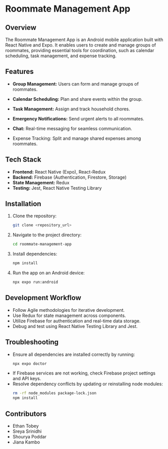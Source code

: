 # Roommate Management App

## Overview

The Roommate Management App is an Android mobile application built with React Native and Expo. It enables users to create and manage groups of roommates, providing essential tools for coordination, such as calendar scheduling, task management, and expense tracking.

## Features

- **Group Management:** Users can form and manage groups of roommates.

- **Calendar Scheduling:** Plan and share events within the group.

- **Task Management:** Assign and track household chores.

- **Emergency Notifications:** Send urgent alerts to all roommates.

- **Chat:** Real-time messaging for seamless communication.

- Expense Tracking: Split and manage shared expenses among roommates.

## Tech Stack

- **Frontend:** React Native (Expo), React-Redux
- **Backend:** Firebase (Authentication, Firestore, Storage)
- **State Management:** Redux
- **Testing:** Jest, React Native Testing Library

## Installation

1. Clone the repository:
   ```sh
   git clone <repository_url>
   ```
2. Navigate to the project directory:
   ```sh
   cd roommate-management-app
   ```
3. Install dependencies:
   ```sh
   npm install
   ```
4. Run the app on an Android device:
   ```sh
   npx expo run:android
   ```

## Development Workflow

- Follow Agile methodologies for iterative development.
- Use Redux for state management across components.
- Utilize Firebase for authentication and real-time data storage.
- Debug and test using React Native Testing Library and Jest.

## Troubleshooting

- Ensure all dependencies are installed correctly by running:
  ```sh
  npx expo doctor
  ```
- If Firebase services are not working, check Firebase project settings and API keys.
- Resolve dependency conflicts by updating or reinstalling node modules:
  ```sh
  rm -rf node_modules package-lock.json
  npm install
  ```

## Contributors

- Ethan Tobey
- Sreya Srinidhi
- Shourya Poddar
- Jiana Kambo

